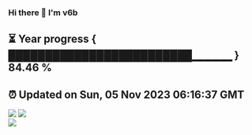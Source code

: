 ### Hi there 👋  I'm v6b  
⏳ Year progress { █████████████████████████▁▁▁▁▁ } 84.46 %
---
⏰ Updated on Sun, 05 Nov 2023 06:16:37 GMT
---
![](https://github-readme-stats.vercel.app/api?username=v6b&bg_color=30,e96443,904e95&title_color=fff&text_color=fff&layout=compact)
![](https://github-readme-stats.vercel.app/api/top-langs/?username=v6b&layout=compact&bg_color=30,e96443,904e95&title_color=fff&text_color=fff)  
![](https://gcore.jsdelivr.net/gh/v6b/v6b@main/assets/github-contribution-grid-snake.svg)

